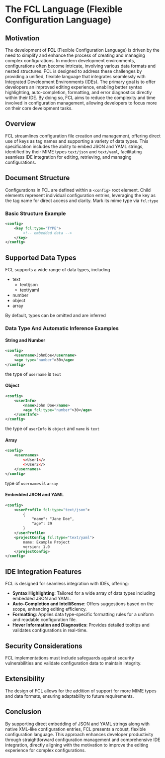 # The FCL Language (Flexible Configuration Language)  

## Motivation

The development of **FCL** (Flexible Configuration Language) is driven by the need to simplify and enhance the process of creating and managing complex configurations. In modern development environments, configurations often become intricate, involving various data formats and nested structures. FCL is designed to address these challenges by providing a unified, flexible language that integrates seamlessly with Integrated Development Environments (IDEs). The primary goal is to offer developers an improved editing experience, enabling better syntax highlighting, auto-completion, formatting, and error diagnostics directly within their IDE. By doing so, FCL aims to reduce the complexity and time involved in configuration management, allowing developers to focus more on their core development tasks.

## Overview

FCL streamlines configuration file creation and management, offering direct use of keys as tag names and supporting a variety of data types. This specification includes the ability to embed JSON and YAML strings, identified by their MIME types `text/json` and `text/yaml`, facilitating seamless IDE integration for editing, retrieving, and managing configurations.

## Document Structure

Configurations in FCL are defined within a `<config>` root element. Child elements represent individual configuration entries, leveraging the key as the tag name for direct access and clarity. Mark its mime type via `fcl:type`

### Basic Structure Example

```xml
<config>
    <key fcl:type="TYPE">
        <!-- embedded data -->
    </key>
</config>
```

## Supported Data Types

FCL supports a wide range of data types, including 

- text
  - text/json
  - text/yaml
- number
- object
- array

By default, types can be omitted and are inferred

### Data Type And Automatic Inference Examples

#### String and Number

```xml
<config>
    <username>JohnDoe</username>
    <age type="number">30</age>
</config>
```
the type of `username` is `text`

#### Object

```xml
<config>
    <userInfo>
        <name>John Doe</name>
        <age fcl:type="number">30</age>
    </userInfo>
</config>
```
the type of `userInfo` is `object` and `name` is `text`

#### Array

```xml
<config>
    <usernames>
        <>User1</>
        <>User2</>
    </usernames>
</config>
```
type of `usernames` is `array`

#### Embedded JSON and YAML

```xml
<config>
    <userProfile fcl:type="text/json">
        {
            "name": "Jane Doe",
            "age": 29
        }
    </userProfile>
    <projectConfig fcl:type="text/yaml">
        name: Example Project
        version: 1.0
    </projectConfig>
</config>
```

## IDE Integration Features

FCL is designed for seamless integration with IDEs, offering:

- **Syntax Highlighting**: Tailored for a wide array of data types including embedded JSON and YAML.
- **Auto-Completion and IntelliSense**: Offers suggestions based on the scope, enhancing editing efficiency.
- **Formatting**: Applies data type-specific formatting rules for a uniform and readable configuration file.
- **Hover Information and Diagnostics**: Provides detailed tooltips and validates configurations in real-time.

## Security Considerations

FCL implementations must include safeguards against security vulnerabilities and validate configuration data to maintain integrity.

## Extensibility

The design of FCL allows for the addition of support for more MIME types and data formats, ensuring adaptability to future requirements.

## Conclusion

By supporting direct embedding of JSON and YAML strings along with native XML-like configuration entries, FCL presents a robust, flexible configuration language. This approach enhances developer productivity through straightforward configuration management and comprehensive IDE integration, directly aligning with the motivation to improve the editing experience for complex configurations.
